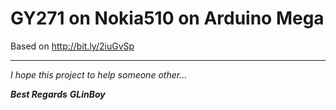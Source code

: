 GY271 on Nokia510 on Arduino Mega
========
Based on http://bit.ly/2iuGvSp


----------

*I hope this project to help someone other...*


***Best Regards***
***GLinBoy***
